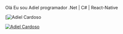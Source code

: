<p>Olá Eu sou Adiel programador .Net | C# | React-Native</p>

[![Adiel Cardoso]([https://ibb.co/dbZLryg](https://i.ibb.co/JxZyKPQ/github-header-image.png))


[![Adiel Cardoso](https://github-readme-stats.vercel.app/api/top-langs/?username=AdielCardosoDev&layout=compact)](https://github.com/anuraghazra/github-readme-stats)
